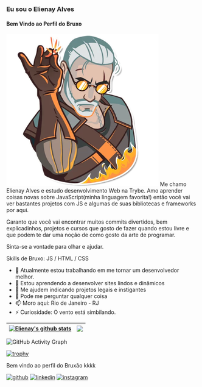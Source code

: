 ### Eu sou o Elienay Alves
#### Bem Vindo ao Perfil do Bruxo
<!-- ![Bem Vindo ao Perfil do Bruxo](https://github.com/Elienay-Alves/Elienay-Alves/blob/main/the-witcher_git.png) -->



<div>
  <img src='https://github.com/Elienay-Alves/Elienay-Alves/blob/main/the-witcher_git.png' alt='geraldão de rivia' height='400' align='rigth'>
  Me chamo Elienay Alves e estudo desenvolvimento Web na Trybe. Amo aprender coisas novas sobre JavaScript(minha linguagem favorita!) então você vai ver  bastantes projetos com JS e algumas de suas bibliotecas e frameworks por aqui. 

Garanto que você vai encontrar muitos commits divertidos, bem explicadinhos, projetos e cursos que gosto de fazer quando estou livre e que podem te dar uma noção de como gosto da arte de programar.
</div>

 Sinta-se a vontade para olhar e ajudar.

Skills de Bruxo: JS / HTML / CSS

- 🔭 Atualmente estou trabalhando em me tornar um desenvolvedor melhor. 
- 🌱 Estou aprendendo a desenvolver sites lindos e dinâmicos 
- 🤔 Me ajudem indicando projetos legais e instigantes 
- 💬 Pode me perguntar qualquer coisa 
- 📫 Moro aqui: Rio de Janeiro - RJ 
- ⚡ Curiosidade: O vento está simbilando. 

| <a href="https://github.com/anuraghazra/github-readme-stats"><img align="center" src="https://github-readme-stats.vercel.app/api?username=Elienay-Alves&show_icons=true&include_all_commits=true&theme=dark&hide_border=true" alt="Elienay's github stats" /></a> | <a href="https://github.com/anuraghazra/github-readme-stats"><img align="center" src="https://github-readme-stats.vercel.app/api/top-langs/?username=Elienay-Alves&theme=dark&hide_border=true" /></a> |
| ------------- | ------------- |



![GitHub Activity Graph](https://activity-graph.herokuapp.com/graph?username=Elienay-Alves)  

[![trophy](https://github-profile-trophy.vercel.app/?username=Elienay-Alves)](https://github.com/ryo-ma/github-profile-trophy)


Bem vindo ao perfil do Bruxão kkkk

[<img src='https://cdn.jsdelivr.net/npm/simple-icons@3.0.1/icons/github.svg' alt='github' target='blank' height='40'>](https://github.com/Elienay-Alves)  [<img src='https://cdn.jsdelivr.net/npm/simple-icons@3.0.1/icons/linkedin.svg' alt='linkedin' target='blank' height='40'>](https://www.linkedin.com/in/elienayalves/)  [<img src='https://cdn.jsdelivr.net/npm/simple-icons@3.0.1/icons/instagram.svg' alt='instagram' target='blank' height='40'>](https://www.instagram.com/elienayalvez/)  



